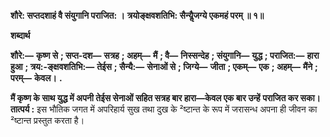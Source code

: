 **शौरे: सप्तदशाहं वै संयुगानि पराजित: ।** **त्रयोङ्क्षवशतिभि: सैन्यैॢजग्ये एकमहं परम् ॥ १॥** 

**शब्दार्थ** 

**शौरे:—** **कृष्ण से** **; सप्त-दश—** **सत्रह** **; अहम्—** **मैं** **; वै—** **निस्सन्देह** **; संयुगानि—** **युद्ध** **; पराजित:—** **हारा हुआ** **; त्रय:-ङ्क्षवशतिभि:—** **तेईस** **; सैन्यै:—** **सेनाओं से** **; जिग्ये—** **जीता** **; एकम्—** **एक** **; अहम्—** **मैंने** **; परम्—** **केवल।** **.** 

**मैं कृष्ण के साथ युद्ध में अपनी तेईस सेनाओं सहित सत्रह बार हारा—केवल एक बार उन्हें** **पराजित कर सका।** **तात्पर्य :** इस भौतिक जगत में अपरिहार्य सुख तथा दुख के ²ष्टान्त के रूप में जरासन्ध अपना ही जीवन का ²ष्टान्त प्रस्तुत करता है।  